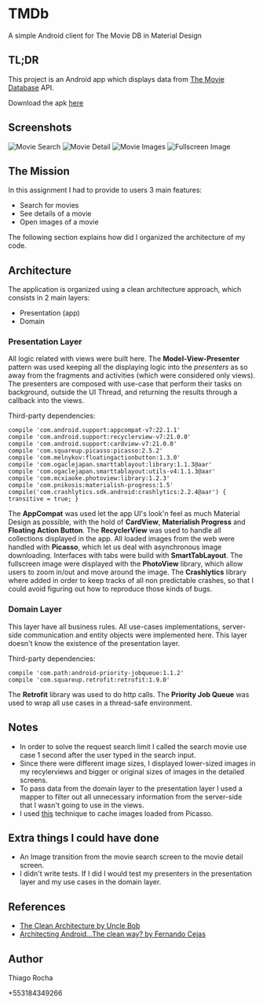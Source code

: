 # TMDb
A simple Android client for The Movie DB in Material Design

## TL;DR
This project is an Android app which displays data from [The Movie Database](https://www.themoviedb.org) API.

Download the apk [here](https://github.com/thiagokimo/TMDb/blob/master/release/app-debug.apk?raw=true)

## Screenshots
![Movie Search](https://raw.githubusercontent.com/thiagokimo/TMDb/master/screenshots/movie-search.png)
![Movie Detail](https://raw.githubusercontent.com/thiagokimo/TMDb/master/screenshots/movie-detail.png)
![Movie Images](https://raw.githubusercontent.com/thiagokimo/TMDb/master/screenshots/movie-images.png)
![Fullscreen Image](https://raw.githubusercontent.com/thiagokimo/TMDb/master/screenshots/fullscreen-image.png)

## The Mission
In this assignment I had to provide to users 3 main features:

- Search for movies
- See details of a movie
- Open images of a movie

The following section explains how did I organized the architecture of my code.

## Architecture
The application is organized using a clean architecture approach, which consists in 2 main layers:

- Presentation (app)
- Domain

### Presentation Layer
All logic related with views were built here. The **Model-View-Presenter** pattern was used keeping all the displaying logic into the *presenters* as so away from the fragments and activities (which were considered only views). The presenters are composed with use-case that perform their tasks on background, outside the UI Thread, and returning the results through a callback into the views.

Third-party dependencies:
```
compile 'com.android.support:appcompat-v7:22.1.1'
compile 'com.android.support:recyclerview-v7:21.0.0'
compile 'com.android.support:cardview-v7:21.0.0'
compile 'com.squareup.picasso:picasso:2.5.2'
compile 'com.melnykov:floatingactionbutton:1.3.0'
compile 'com.ogaclejapan.smarttablayout:library:1.1.3@aar'
compile 'com.ogaclejapan.smarttablayout:utils-v4:1.1.3@aar'
compile 'com.mcxiaoke.photoview:library:1.2.3'
compile 'com.pnikosis:materialish-progress:1.5'
compile('com.crashlytics.sdk.android:crashlytics:2.2.4@aar') { transitive = true; }
```

The **AppCompat** was used let the app UI's look'n feel as much Material Design as possible, with the hold of **CardView**, **Materialish Progress** and **Floating Action Button**. The **RecyclerView** was used to handle all collections displayed in the app. All loaded images from the web were handled with **Picasso**, which let us deal with asynchronous image downloading. Interfaces with tabs were build with **SmartTabLayout**. The fullscreen image were displayed with the **PhotoView** library, which allow users to zoom in/out and move around the image. The **Crashlytics** library where added in order to keep tracks of all non predictable crashes, so that I could avoid figuring out how to reproduce those kinds of bugs.

### Domain Layer
This layer have all business rules. All use-cases implementations, server-side communication and entity objects were implemented here. This layer doesn't know the existence of the presentation layer.

Third-party dependencies:
```
compile 'com.path:android-priority-jobqueue:1.1.2'
compile 'com.squareup.retrofit:retrofit:1.9.0'
```

The **Retrofit** library was used to do http calls. The **Priority Job Queue** was used to wrap all use cases in a thread-safe environment.

## Notes

- In order to solve the request search limit I called the search movie use case 1 second after the user typed in the search input.
- Since there were different image sizes, I displayed lower-sized images in my recylerviews and bigger or original sizes of images in the detailed screens.
- To pass data from the domain layer to the presentation layer I used a mapper to filter out all unnecessary information from the server-side that I wasn't going to use in the views.
- I used [this](https://gist.github.com/fada21/10655652) technique to cache images loaded from Picasso.


## Extra things I could have done

- An Image transition from the movie search screen to the movie detail screen.
- I didn't write tests. If I did I would test my presenters in the presentation layer and my use cases in the domain layer.

## References

- [The Clean Architecture by Uncle Bob](http://blog.8thlight.com/uncle-bob/2012/08/13/the-clean-architecture.html)
- [Architecting Android…The clean way? by Fernando Cejas](http://fernandocejas.com/2014/09/03/architecting-android-the-clean-way/)

## Author
Thiago Rocha

+553184349266
